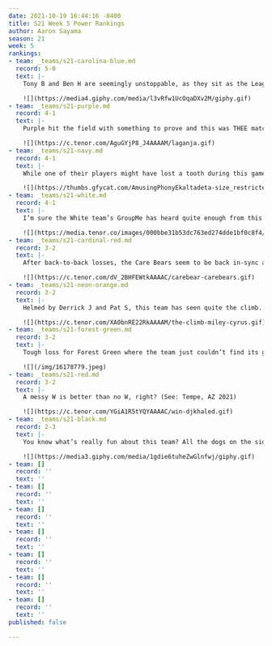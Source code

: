```yaml
---
date: 2021-10-19 16:44:16 -0400
title: S21 Week 5 Power Rankings
author: Aaron Sayama
season: 21
week: 5
rankings:
- team: _teams/s21-carolina-blue.md
  record: 5-0
  text: |-
    Tony B and Ben H are seemingly unstoppable, as they sit as the League’s only undefeated team. They easily and deftly handled the Silver team this week in a 42-6 blowout. With just Forest Green and Royal Blue ahead of them, it’s pretty likely they’ll be rolling into playoffs with an 8-0 record, but, as we all know, playoffs hit different, and Ben H has never made it out of the semi-finals. Will this be the year?

    ![](https://media4.giphy.com/media/l3vRfw1UcOqaDXv2M/giphy.gif)
- team: _teams/s21-purple.md
  record: 4-1
  text: |-
    Purple hit the field with something to prove and this was THEE match-up. Purple death-dropped and split all over that field to put a stop to White’s winning record. And, yes, they did score from there.

    ![](https://c.tenor.com/AguGYjP8_J4AAAAM/laganja.gif)
- team: _teams/s21-navy.md
  record: 4-1
  text: |-
    While one of their players might have lost a tooth during this game, Levert and Keith made sure to fill the gaps here to a narrow win over Lime. Levert could be heard on Sunday at Dirty Goose talking about how the A Division is “so much harder.” Maybe so, but we’re looking forward to seeing who stands out in a couple of weeks.

    ![](https://thumbs.gfycat.com/AmusingPhonyEkaltadeta-size_restricted.gif)
- team: _teams/s21-white.md
  record: 4-1
  text: |-
    I’m sure the White team’s GroupMe has heard quite enough from this team’s captain, but maybe they should not have had a mixer the night before a big game?

    ![](https://media.tenor.co/images/000bbe31b53dc763ed274dde1bf0c8f4/tenor.gif)
- team: _teams/s21-cardinal-red.md
  record: 3-2
  text: |-
    After back-to-back losses, the Care Bears seem to be back in-sync and taking down teams with their relentless positivity and some clever playmaking. If only they could tighten up that defense.

    ![](https://c.tenor.com/dV_2BHFEWtkAAAAC/carebear-carebears.gif)
- team: _teams/s21-neon-orange.md
  record: 3-2
  text: |-
    Helmed by Derrick J and Pat S, this team has seen quite the climb. Pat played safe and smart, and with the help of a lackluster defense from Forest, Orange was able to clinch a win. Will they be able to maintain consistency from here on out to climb even higher?

    ![](https://c.tenor.com/XA0bnRE22RkAAAAM/the-climb-miley-cyrus.gif)
- team: _teams/s21-forest-green.md
  record: 3-2
  text: |-
    Tough loss for Forest Green where the team just couldn’t find its groove. Live look at JC at Dirty Goose after this game.

    ![](/img/16178779.jpeg)
- team: _teams/s21-red.md
  record: 3-2
  text: |-
    A messy W is better than no W, right? (See: Tempe, AZ 2021)

    ![](https://c.tenor.com/YGiA1R5tYQYAAAAC/win-djkhaled.gif)
- team: _teams/s21-black.md
  record: 2-3
  text: |-
    You know what’s really fun about this team? All the dogs on the sidelines.

    ![](https://media3.giphy.com/media/1gdie6tuheZwGlnfwj/giphy.gif)
- team: []
  record: ''
  text: ''
- team: []
  record: ''
  text: ''
- team: []
  record: ''
  text: ''
- team: []
  record: ''
  text: ''
- team: []
  record: ''
  text: ''
- team: []
  record: ''
  text: ''
- team: []
  record: ''
  text: ''
published: false

---
```

